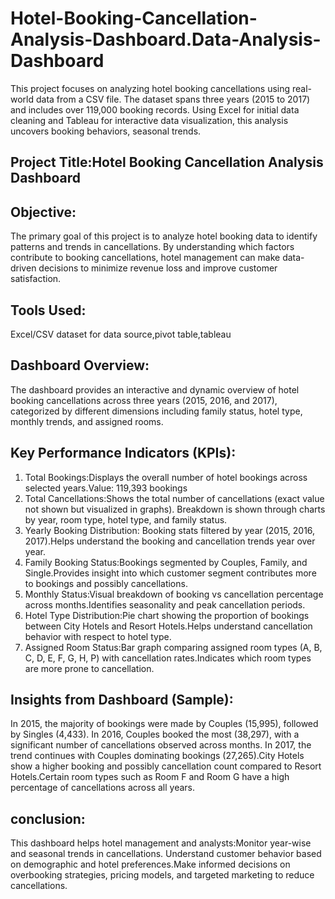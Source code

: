 # Hotel-Booking-Cancellation-Analysis-Dashboard.Data-Analysis-Dashboard
This project focuses on analyzing hotel booking cancellations using real-world data from a CSV file. The dataset spans three years (2015 to 2017) and includes over 119,000 booking records. Using Excel for initial data cleaning and Tableau for interactive data visualization, this analysis uncovers booking behaviors, seasonal trends.
## Project Title:Hotel Booking Cancellation Analysis Dashboard
## Objective: 
The primary goal of this project is to analyze hotel booking data to identify patterns and trends in cancellations. By understanding which factors contribute to booking cancellations, hotel management can make data-driven decisions to minimize revenue loss and improve customer satisfaction.
## Tools Used: 
Excel/CSV dataset for data source,pivot table,tableau
## Dashboard Overview:
The dashboard provides an interactive and dynamic overview of hotel booking cancellations across three years (2015, 2016, and 2017), categorized by different dimensions including family status, hotel type, monthly trends, and assigned rooms.
## Key Performance Indicators (KPIs):
1. Total Bookings:Displays the overall number of hotel bookings across selected years.Value: 119,393 bookings
2. Total Cancellations:Shows the total number of cancellations (exact value not shown but visualized in graphs).
Breakdown is shown through charts by year, room type, hotel type, and family status.
3. Yearly Booking Distribution:
Booking stats filtered by year (2015, 2016, 2017).Helps understand the booking and cancellation trends year over year.
4. Family Booking Status:Bookings segmented by Couples, Family, and Single.Provides insight into which customer segment contributes more to bookings and possibly cancellations.
5. Monthly Status:Visual breakdown of booking vs cancellation percentage across months.Identifies seasonality and peak cancellation periods.
6. Hotel Type Distribution:Pie chart showing the proportion of bookings between City Hotels and Resort Hotels.Helps understand cancellation behavior with respect to hotel type.
7. Assigned Room Status:Bar graph comparing assigned room types (A, B, C, D, E, F, G, H, P) with cancellation rates.Indicates which room types are more prone to cancellation.
## Insights from Dashboard (Sample):
In 2015, the majority of bookings were made by Couples (15,995), followed by Singles (4,433).
In 2016, Couples booked the most (38,297), with a significant number of cancellations observed across months.
In 2017, the trend continues with Couples dominating bookings (27,265).City Hotels show a higher booking and possibly cancellation count compared to Resort Hotels.Certain room types such as Room F and Room G have a high percentage of cancellations across all years.
## conclusion:
This dashboard helps hotel management and analysts:Monitor year-wise and seasonal trends in cancellations.
Understand customer behavior based on demographic and hotel preferences.Make informed decisions on overbooking strategies, pricing models, and targeted marketing to reduce cancellations.












